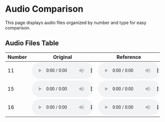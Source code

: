 # Audio Comparison

This page displays audio files organized by number and type for easy comparison.

## Audio Files Table

<table class="table table-sm text-center" style="vertical-align: middle;">
  <colgroup>
      <col style="width: 120px;">
      <col style="width: 200px;">
      <col style="width: 200px;">
      <col style="width: 200px;">
    </colgroup>
  <thead>
    <tr>
      <th style="text-align:center;">Number</th>
      <th style="text-align:center;">Original</th>
      <th style="text-align:center;">Reference</th>
      <th style="text-align:center;">Reconstructed (Ablated)</th>
    </tr>
  </thead>
  <tbody>
    <tr>
      <td>11</td>
      <td><audio src="Audio/11_orig.wav" controls style="width: 200px"></audio></td>
      <td><audio src="Audio/11_ref.wav" controls style="width: 200px"></audio></td>
      <td><audio src="Audio/11_recon_abl.wav" controls style="width: 200px"></audio></td>
    </tr>
    <tr>
      <td>15</td>
      <td><audio src="Audio/15_orig.wav" controls style="width: 200px"></audio></td>
      <td><audio src="Audio/15_ref.wav" controls style="width: 200px"></audio></td>
      <td><audio src="Audio/15_recon_abl.wav" controls style="width: 200px"></audio></td>
    </tr>
    <tr>
      <td>16</td>
      <td><audio src="Audio/16_orig.wav" controls style="width: 200px"></audio></td>
      <td><audio src="Audio/16_ref.wav" controls style="width: 200px"></audio></td>
      <td><audio src="Audio/16_recon_abl.wav" controls style="width: 200px"></audio></td>
    </tr>
  </tbody>
</table>

